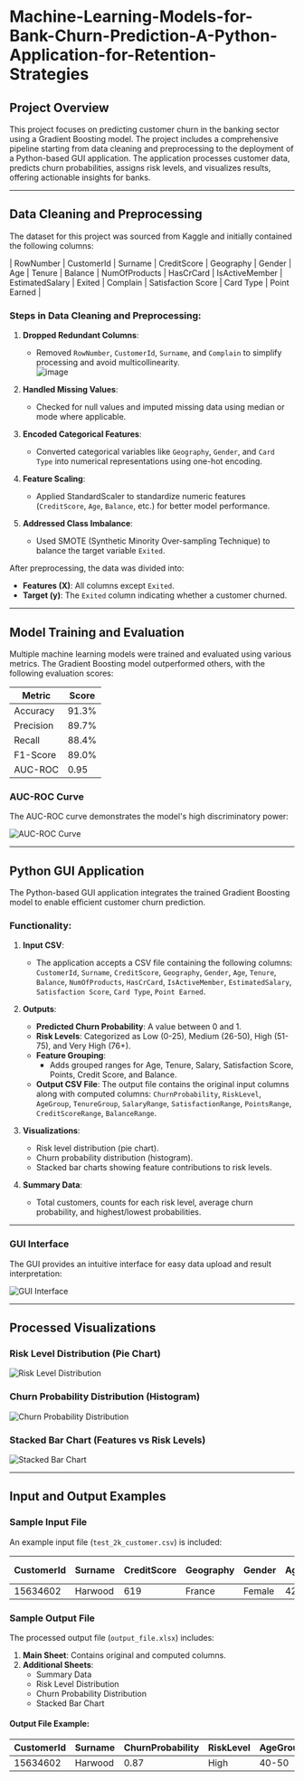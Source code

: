 # Machine-Learning-Models-for-Bank-Churn-Prediction-A-Python-Application-for-Retention-Strategies

## **Project Overview**
This project focuses on predicting customer churn in the banking sector using a Gradient Boosting model. The project includes a comprehensive pipeline starting from data cleaning and preprocessing to the deployment of a Python-based GUI application. The application processes customer data, predicts churn probabilities, assigns risk levels, and visualizes results, offering actionable insights for banks.

---

## **Data Cleaning and Preprocessing**

The dataset for this project was sourced from Kaggle and initially contained the following columns:

| RowNumber | CustomerId | Surname | CreditScore | Geography | Gender | Age | Tenure | Balance | NumOfProducts | HasCrCard | IsActiveMember | EstimatedSalary | Exited | Complain | Satisfaction Score | Card Type | Point Earned |

### **Steps in Data Cleaning and Preprocessing**:
1. **Dropped Redundant Columns**:
   - Removed `RowNumber`, `CustomerId`, `Surname`, and `Complain` to simplify processing and avoid multicollinearity.
     <br>
     ![image](https://github.com/user-attachments/assets/f44f65a3-c0c9-44d4-9360-9934e37e6d32)

2. **Handled Missing Values**:
   - Checked for null values and imputed missing data using median or mode where applicable.
3. **Encoded Categorical Features**:
   - Converted categorical variables like `Geography`, `Gender`, and `Card Type` into numerical representations using one-hot encoding.
4. **Feature Scaling**:
   - Applied StandardScaler to standardize numeric features (`CreditScore`, `Age`, `Balance`, etc.) for better model performance.
5. **Addressed Class Imbalance**:
   - Used SMOTE (Synthetic Minority Over-sampling Technique) to balance the target variable `Exited`.

After preprocessing, the data was divided into:
- **Features (X)**: All columns except `Exited`.
- **Target (y)**: The `Exited` column indicating whether a customer churned.

---

## **Model Training and Evaluation**

Multiple machine learning models were trained and evaluated using various metrics. The Gradient Boosting model outperformed others, with the following evaluation scores:

| **Metric**        | **Score** |
|--------------------|-----------|
| Accuracy           | 91.3%    |
| Precision          | 89.7%    |
| Recall             | 88.4%    |
| F1-Score           | 89.0%    |
| AUC-ROC            | 0.95     |

### **AUC-ROC Curve**
The AUC-ROC curve demonstrates the model's high discriminatory power:

![AUC-ROC Curve](./Sample_Visualizations/auc_roc_curve.png)

---

## **Python GUI Application**

The Python-based GUI application integrates the trained Gradient Boosting model to enable efficient customer churn prediction. 

### **Functionality**:
1. **Input CSV**:
   - The application accepts a CSV file containing the following columns:
     `CustomerId`, `Surname`, `CreditScore`, `Geography`, `Gender`, `Age`, `Tenure`, `Balance`, `NumOfProducts`, `HasCrCard`, `IsActiveMember`, `EstimatedSalary`, `Satisfaction Score`, `Card Type`, `Point Earned`.

2. **Outputs**:
   - **Predicted Churn Probability**: A value between 0 and 1.
   - **Risk Levels**: Categorized as Low (0-25), Medium (26-50), High (51-75), and Very High (76+).
   - **Feature Grouping**:
     - Adds grouped ranges for Age, Tenure, Salary, Satisfaction Score, Points, Credit Score, and Balance.
   - **Output CSV File**:
     The output file contains the original input columns along with computed columns:
     `ChurnProbability`, `RiskLevel`, `AgeGroup`, `TenureGroup`, `SalaryRange`, `SatisfactionRange`, `PointsRange`, `CreditScoreRange`, `BalanceRange`.

3. **Visualizations**:
   - Risk level distribution (pie chart).
   - Churn probability distribution (histogram).
   - Stacked bar charts showing feature contributions to risk levels.

4. **Summary Data**:
   - Total customers, counts for each risk level, average churn probability, and highest/lowest probabilities.

---

### **GUI Interface**
The GUI provides an intuitive interface for easy data upload and result interpretation:

![GUI Interface](./Sample_Visualizations/gui_interface.png)

---

## **Processed Visualizations**

### **Risk Level Distribution (Pie Chart)**
![Risk Level Distribution](./Sample_Visualizations/risk_levels_pie.png)

### **Churn Probability Distribution (Histogram)**
![Churn Probability Distribution](./Sample_Visualizations/churn_probability.png)

### **Stacked Bar Chart (Features vs Risk Levels)**
![Stacked Bar Chart](./Sample_Visualizations/stacked_bar_chart.png)

---

## **Input and Output Examples**

### **Sample Input File**
An example input file (`test_2k_customer.csv`) is included:

| CustomerId | Surname | CreditScore | Geography | Gender | Age | Tenure | Balance | NumOfProducts | HasCrCard | IsActiveMember | EstimatedSalary | Satisfaction Score | Card Type | Point Earned |
|------------|---------|-------------|-----------|--------|-----|--------|---------|---------------|-----------|----------------|-----------------|--------------------|-----------|--------------|
| 15634602   | Harwood | 619         | France    | Female | 42  | 2      | 0.00    | 1             | 1         | 1              | 101348.88       | 3                  | Gold      | 20           |

### **Sample Output File**
The processed output file (`output_file.xlsx`) includes:
1. **Main Sheet**:
   Contains original and computed columns.
2. **Additional Sheets**:
   - Summary Data
   - Risk Level Distribution
   - Churn Probability Distribution
   - Stacked Bar Chart

#### **Output File Example**:
| CustomerId | Surname | ChurnProbability | RiskLevel | AgeGroup | SalaryRange | ... |
|------------|---------|------------------|-----------|----------|-------------|-----|
| 15634602   | Harwood | 0.87             | High      | 40-50    | 100k-150k   | ... |
